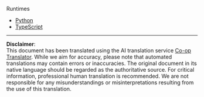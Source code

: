 <!--
CO_OP_TRANSLATOR_METADATA:
{
  "original_hash": "7b2e74021ff41e9ad5892ed5e07cd72f",
  "translation_date": "2025-10-06T15:59:31+00:00",
  "source_file": "03-GettingStarted/10-advanced/code/README.md",
  "language_code": "en"
}
-->
Runtimes

- [Python](./python/README.md)
- [TypeScript](./typescript/README.md)

---

**Disclaimer**:  
This document has been translated using the AI translation service [Co-op Translator](https://github.com/Azure/co-op-translator). While we aim for accuracy, please note that automated translations may contain errors or inaccuracies. The original document in its native language should be regarded as the authoritative source. For critical information, professional human translation is recommended. We are not responsible for any misunderstandings or misinterpretations resulting from the use of this translation.